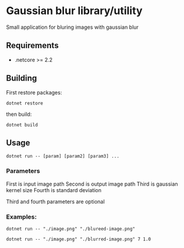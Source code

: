 # Gaussian blur library/utility

Small application for bluring images with gaussian blur

## Requirements
- .netcore >= 2.2 

## Building
First restore packages:
```
dotnet restore
```
then build:
```
dotnet build
```

## Usage
```
dotnet run -- [param] [param2] [param3] ...
```

### Parameters

First is input image path
Second is output image path
Third is gaussian kernel size
Fourth is standard deviation 

Third and fourth parameters are optional

### Examples: 
```
dotnet run -- "./image.png" "./blureed-image.png"
```
```
dotnet run -- "./image.png" "./blurred-image.png" 7 1.0
```
